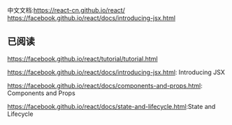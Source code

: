 中文文档:<https://react-cn.github.io/react/>
<https://facebook.github.io/react/docs/introducing-jsx.html>

## 已阅读
<https://facebook.github.io/react/tutorial/tutorial.html>

<https://facebook.github.io/react/docs/introducing-jsx.html>: Introducing JSX

<https://facebook.github.io/react/docs/components-and-props.html>: Components and Props

<https://facebook.github.io/react/docs/state-and-lifecycle.html>:State and Lifecycle